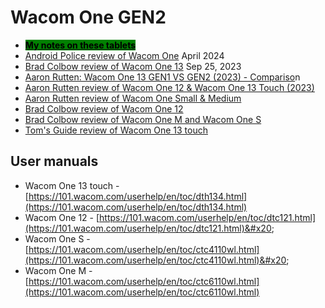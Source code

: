 # Wacom One GEN2



* [<mark style="background-color:green;">**My notes on these tablets**</mark>](7p-notes-wacom-one-gen2-drawing-tablets.md)
* [Android Police review of Wacom One](https://www.androidpolice.com/wacom-one-m-review/) April 2024
* [Brad Colbow review of Wacom One 13](https://www.youtube.com/watch?v=VXtQvhrV6WY) Sep 25, 2023
* [Aaron Rutten: Wacom One 13 GEN1 VS GEN2 (2023) - Compariso](https://www.youtube.com/watch?v=lQGeqT6YA7Y)n &#x20;
* [Aaron Rutten review of Wacom One 12 & Wacom One 13 Touch (2023)](https://www.youtube.com/watch?v=X\_FrZGl0lYM)&#x20;
* [Aaron Rutten review of Wacom One Small & Medium](https://www.youtube.com/watch?v=w7QLQFOK\_eU) &#x20;
* [Brad Colbow review of Wacom One 12](https://www.youtube.com/watch?v=SBlliNcRKNw)  &#x20;
* [Brad Colbow review of Wacom One M and Wacom One S](https://www.youtube.com/watch?v=5CPEqVOTRN0)&#x20;
* [Tom's Guide review of Wacom One 13 touch](https://www.tomsguide.com/reviews/wacom-one-13-touch)

## User manuals

* Wacom One 13 touch - [https://101.wacom.com/userhelp/en/toc/dth134.html](https://101.wacom.com/userhelp/en/toc/dth134.html) &#x20;
* Wacom One 12 - [https://101.wacom.com/userhelp/en/toc/dtc121.html](https://101.wacom.com/userhelp/en/toc/dtc121.html)&#x20;
* Wacom One S - [https://101.wacom.com/userhelp/en/toc/ctc4110wl.html](https://101.wacom.com/userhelp/en/toc/ctc4110wl.html)&#x20;
* Wacom One M - [https://101.wacom.com/userhelp/en/toc/ctc6110wl.html](https://101.wacom.com/userhelp/en/toc/ctc6110wl.html)

##

